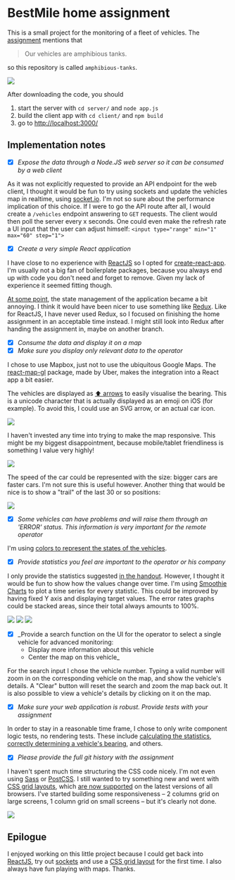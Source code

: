 # BestMile home assignment

This is a small project for the monitoring of a fleet of vehicles. The [assignment](doc/assignment.md) mentions that

> Our vehicles are amphibious tanks.

so this repository is called `amphibious-tanks`.

<img src="todo">

After downloading the code, you should

1. start the server with `cd server/` and `node app.js`
1. build the client app with `cd client/` and `npm build`
1. go to [http://localhost:3000/](http://localhost:3000/)

## Implementation notes

- [x] _Expose the data through a Node.JS web server so it can be consumed by a web client_

As it was not explicitly requested to provide an API endpoint for the web client, I thought it would be fun to try using sockets and update the vehicles map in realtime, using [socket.io](https://socket.io). I'm not so sure about the performance implication of this choice. If I were to go the API route after all, I would create a `/vehicles` endpoint answering to `GET` requests. The client would then poll the server every x seconds. One could even make the refresh rate a UI input that the user can adjust himself: `<input type="range" min="1" max="60" step="1">`

- [x] _Create a very simple React application_

I have close to no experience with [ReactJS](https://reactjs.org) so I opted for [create-react-app](https://github.com/facebookincubator/create-react-app). I'm usually not a big fan of boilerplate packages, because you always end up with code you don't need and forget to remove. Given my lack of experience it seemed fitting though. 

[At some point](https://github.com/manofewords/amphibious-tanks/commit/6b8e75723d98a05bad04ded76d8dadbc9cf260d0), the state management of the application became a bit annoying. I think it would have been nicer to use something like [Redux](https://redux.js.org). Like for ReactJS, I have never used Redux, so I focused on finishing the home assignment in an acceptable time instead. I might still look into Redux after handing the assignment in, maybe on another branch.

- [x] _Consume the data and display it on a map_
- [x] _Make sure you display only relevant data to the operator_

I chose to use Mapbox, just not to use the ubiquitous Google Maps. The [react-map-gl](https://uber.github.io/react-map-gl/#/) package, made by Uber, makes the integration into a React app a bit easier. 

The vehicles are displayed as [⬆ arrows](components/VehicleMarker.js) to easily visualise the bearing. This is a unicode character that is actually displayed as an emoji on iOS (for example). To avoid this, I could use an SVG arrow, or an actual car icon. 

<img src="todo">

I haven't invested any time into trying to make the map responsive. This might be my biggest disappointment, because mobile/tablet friendliness is something I value very highly!

<img src="todo">

The speed of the car could be represented with the size: bigger cars are faster cars. I'm not sure this is useful however. Another thing that would be nice is to show a "trail" of the last 30 or so positions:

<img src="todo">

- [x] _Some vehicles can have problems and will raise them through an 'ERROR' status. This information is very important for the remote operator_

I'm using [colors to represent the states of the vehicles](client/src/vehicleStatus.css).

- [x] _Provide statistics you feel are important to the operator or his company_

I only provide the statistics suggested [in the handout](doc/assignment.md#instructions-). However, I thought it would be fun to show how the values change over time. I'm using [Smoothie Charts](http://smoothiecharts.org) to plot a time series for every statistic. This could be improved by having fixed Y axis and displaying target values. The error rates graphs could be stacked areas, since their total always amounts to 100%. 

<img src="todo">
<img src="todo">
<img src="todo">

- [x] _Provide a search function on the UI for the operator to select a single vehicle for advanced monitoring:
  * Display more information about this vehicle
  * Center the map on this vehicle_
  
For the search input I chose the vehicle number. Typing a valid number will zoom in on the corresponding vehicle on the map, and show the vehicle's details. A "Clear" button will reset the search and zoom the map back out. It is also possible to view a vehicle's details by clicking on it on the map.
  
- [x] _Make sure your web application is robust. Provide tests with your assignment_

In order to stay in a reasonable time frame, I chose to only write component logic tests, no rendering tests. These include [calculating the statistics](client/src/components/FleetStatistics.test.js), [correctly determining a vehicle's bearing](client/src/components/VehicleMarker.test.js), and others.

- [x] _Please provide the full git history with the assignment_

I haven't spent much time structuring the CSS code nicely. I'm not even using [Sass](http://sass-lang.com) or [PostCSS](http://postcss.org). I still wanted to try something new and went with [CSS grid layouts](https://developer.mozilla.org/en-US/docs/Web/CSS/CSS_Grid_Layout), which [are now supported](https://caniuse.com/#feat=css-grid) on the latest versions of all browsers. I've started building some responsiveness – 2 columns grid on large screens, 1 column grid on small screens – but it's clearly not done.

<img src="todo">

## Epilogue

I enjoyed working on this little project because I could get back into [ReactJS](https://reactjs.org), try out [sockets](https://socket.io) and use a [CSS grid layout](https://developer.mozilla.org/en-US/docs/Web/CSS/CSS_Grid_Layout) for the first time. I also always have fun playing with maps. Thanks.
